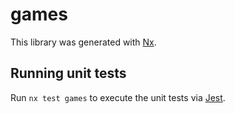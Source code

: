 # games

This library was generated with [Nx](https://nx.dev).

## Running unit tests

Run `nx test games` to execute the unit tests via [Jest](https://jestjs.io).
